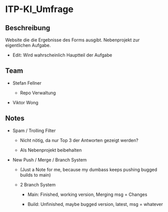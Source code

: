 # ITP-KI_Umfrage

## Beschreibung

Website die die Ergebnisse des Forms ausgibt. Nebenprojekt zur eigentlichen Aufgabe.

+ Edit: Wird wahrscheinlich Hauptteil der Aufgabe

## Team

+ Stefan Fellner
  + Repo Verwaltung

+ Viktor Wong

## Notes

+ Spam / Trolling Filter

  + Nicht nötig, da nur Top 3 der Antworten gezeigt werden?

  + Als Nebenprojekt beibehalten

+ New Push / Merge / Branch System

  + (Just a Note for me, because my dumbass keeps pushing bugged builds to main)

  + 2 Branch System
  
    + Main: Finished, working version, Merging msg = Changes

    + Build: Unfinished, maybe bugged version, latest, msg = whatever

